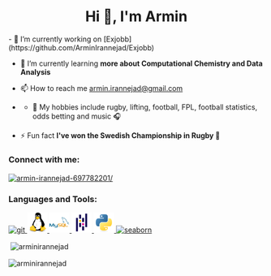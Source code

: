 <h1 align="center">Hi 👋, I'm Armin</h1>
- 🔭 I’m currently working on [Exjobb](https://github.com/ArminIrannejad/Exjobb)

- 🌱 I’m currently learning **more about Computational Chemistry and Data Analysis**

- 📫 How to reach me armin.irannejad@gmail.com

- - :rugby_football: My hobbies include rugby, lifting, football, FPL, football statistics, odds betting and music :headphones:

- ⚡ Fun fact **I've won the Swedish Championship in Rugby :1st_place_medal:**

<h3 align="left">Connect with me:</h3>
<p align="left">
<a href="https://linkedin.com/in/armin-irannejad-697782201/" target="blank"><img align="center" src="https://raw.githubusercontent.com/rahuldkjain/github-profile-readme-generator/master/src/images/icons/Social/linked-in-alt.svg" alt="armin-irannejad-697782201/" height="30" width="40" /></a>
</p>

<h3 align="left">Languages and Tools:</h3>
<p align="left"> <a href="https://git-scm.com/" target="_blank" rel="noreferrer"> <img src="https://www.vectorlogo.zone/logos/git-scm/git-scm-icon.svg" alt="git" width="40" height="40"/> </a> <a href="https://www.linux.org/" target="_blank" rel="noreferrer"> <img src="https://raw.githubusercontent.com/devicons/devicon/master/icons/linux/linux-original.svg" alt="linux" width="40" height="40"/> </a> <a href="https://www.mysql.com/" target="_blank" rel="noreferrer"> <img src="https://raw.githubusercontent.com/devicons/devicon/master/icons/mysql/mysql-original-wordmark.svg" alt="mysql" width="40" height="40"/> </a> <a href="https://pandas.pydata.org/" target="_blank" rel="noreferrer"> <img src="https://raw.githubusercontent.com/devicons/devicon/2ae2a900d2f041da66e950e4d48052658d850630/icons/pandas/pandas-original.svg" alt="pandas" width="40" height="40"/> </a> <a href="https://www.python.org" target="_blank" rel="noreferrer"> <img src="https://raw.githubusercontent.com/devicons/devicon/master/icons/python/python-original.svg" alt="python" width="40" height="40"/> </a> <a href="https://seaborn.pydata.org/" target="_blank" rel="noreferrer"> <img src="https://seaborn.pydata.org/_images/logo-mark-lightbg.svg" alt="seaborn" width="40" height="40"/> </a> </p>

<p>&nbsp;<img align="center" src="https://github-readme-stats.vercel.app/api?username=arminirannejad&show_icons=true&theme=dark&locale=en" alt="arminirannejad" /></p>

<p><img align="center" src="https://github-readme-streak-stats.herokuapp.com/?user=arminirannejad&" alt="arminirannejad" /></p>

